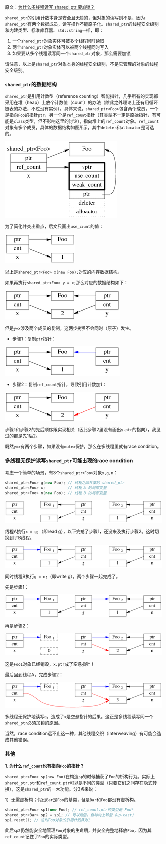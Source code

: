 原文：[为什么多线程读写 shared_ptr 要加锁？](http://blog.csdn.net/solstice/article/details/8547547)

`shared_ptr`的引用计数本身是安全且无锁的，但对象的读写则不是，因为`shared_ptr`有两个数据成员，读写操作不能原子化。`shared_ptr`的线程安全级别和内建类型、标准库容器、`std::string`一样，即：

1. 一个`shared_ptr`对象实体可被多个线程同时读取
2. 两个`shared_ptr`对象实体可以被两个线程同时写入
3. 如果要从多个线程读写同一个`shared_ptr`对象，那么需要加锁

请注意，以上是`shared_ptr`对象本身的线程安全级别，不是它管理的对象的线程安全级别。

### `shared_ptr`的数据结构

`shared_ptr`是引用计数型（reference counting）智能指针，几乎所有的实现都采用在堆（heap）上放个计数值（count）的办法（除此之外理论上还有用循环链表的办法，不过没有实例）。具体来说，`shared_ptr<Foo>`包含两个成员，一个是指向`Foo`的指针`ptr`，另一个是`ref_count`指针（其类型不一定是原始指针，有可能是`class`类型，但不影响这里的讨论），指向堆上的`ref_count`对象。`ref_count`对象有多个成员，具体的数据结构如图所示，其中`deleter`和`allocator`是可选的。

![](为什么多线程读写shared_ptr要加锁？[转]/1.png)

为了简化并突出重点，后文只画出`use_count`的值：

![](为什么多线程读写shared_ptr要加锁？[转]/2.png)

以上是`shared_ptr<Foo> x(new Foo);`对应的内存数据结构。

如果再执行`shared_ptr<Foo> y = x;`那么对应的数据结构如下：

![](为什么多线程读写shared_ptr要加锁？[转]/3.png)

但是`y=x`涉及两个成员的复制，这两步拷贝不会同时（原子）发生。

* 步骤1：复制`ptr`指针：

![](为什么多线程读写shared_ptr要加锁？[转]/4.png)

* 步骤2：复制`ref_count`指针，导致引用计数加1：

![](为什么多线程读写shared_ptr要加锁？[转]/5.png)

步骤1和步骤2的先后顺序跟实现相关（因此步骤2里没有画出`y.ptr`的指向），我见过的都是先1后2。

既然`y=x`有两个步骤，如果没有`mutex`保护，那么在多线程里就有race condition。

### 多线程无保护读写`shared_ptr`可能出现的race condition

考虑一个简单的场景，有3个`shared_ptr<Foo>`对象`x,g,n`：
```cpp
shared_ptr<Foo> g(new Foo); // 线程之间共享的 shared_ptr
shared_ptr<Foo> x;          // 线程 A 的局部变量
shared_ptr<Foo> n(new Foo); // 线程 B 的局部变量
```
![](为什么多线程读写shared_ptr要加锁？[转]/6.png)

线程A执行`x = g;`（即read g），以下完成了步骤1，还没来及执行步骤2。这时切换到了B线程。

![](为什么多线程读写shared_ptr要加锁？[转]/7.png)

同时线程B执行`g = n;`（即write g），两个步骤一起完成了。

先是步骤1：

![](为什么多线程读写shared_ptr要加锁？[转]/8.png)

再是步骤2：

![](为什么多线程读写shared_ptr要加锁？[转]/9.png)

这是`Foo1`对象已经销毁，`x.ptr`成了空悬指针！

最后回到线程A，完成步骤2：

![](为什么多线程读写shared_ptr要加锁？[转]/10.png)

多线程无保护地读写`g`，造成了`x`是空悬指针的后果。这正是多线程读写同一个`shared_ptr`必须加锁的原因。

当然，race condition远不止这一种，其他线程交织（interweaving）有可能会造成其他错误。

### 其他

**1. 为什么`ref_count`也有指向`Foo`的指针？**

`shared_ptr<Foo> sp(new Foo)`在构造`sp`的时候捕获了`Foo`的析构行为。实际上`shared_ptr.ptr`和`ref_count.ptr`可以是不同的类型（只要它们之间存在隐式转换），这是`shared_ptr`的一大功能。分3点来说：

1）无需虚析构；假设`Bar`是`Foo`的基类，但是`Bar`和`Foo`都没有虚析构。
```cpp
shared_ptr<Foo> sp1(new Foo); // ref_count.ptr的类型是 Foo*
shared_ptr<Bar> sp2 = sp1; // 可以赋值，自动向上转型（up-cast）
sp1.reset(); // 这时Foo对象的引用计数降为1
```
此后`sp2`仍然能安全地管理`Foo`对象的生命期，并安全完整地释放`Foo`，因为其`ref_count`记住了`Foo`的实际类型。
